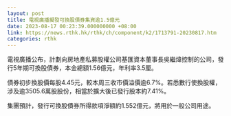 ```yaml
---
layout: post
title: 電視廣播擬發可換股債券集資逾1.5億元
date: 2023-08-17 00:23:39.000000000 +08:00
link: https://news.rthk.hk/rthk/ch/component/k2/1713791-20230817.htm
categories: rthk
---
```


電視廣播公布，計劃向房地產私募股權公司基匯資本董事長吳繼煒控制的公司，發行5年期可換股債券，本金總額1.56億元，年利率3.5厘。

債券初步換股價每股4.45元，較本周三收市價溢價逾6.7%。若悉數行使換股權，涉及逾3505.6萬股股份，相當於擴大後已發行股本約7.41%。

集團預計，發行可換股債券所得款項淨額約1.552億元，將用於一般公司用途。

